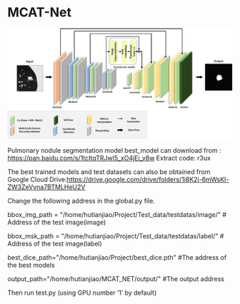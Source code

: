 # MCAT-Net
![net](./net.png)

Pulmonary nodule segmentation model best_model can download from : https://pan.baidu.com/s/1tcItqTRJwl5_xO4jEi_v8w Extract code: r3ux

The best trained models and test datasets can also be obtained from Google Cloud Drive:https://drive.google.com/drive/folders/1i8K2j-6mWsKl-ZW3ZeVvna7BTMLHeU2V


Change the following address in the global.py file.

bbox_img_path = "/home/hutianjiao/Project/Test_data/testdatas/image/" # Address of the test image(image)

bbox_msk_path = "/home/hutianjiao/Project/Test_data/testdatas/label/" # Address of the test image(label)

best_dice_path="/home/hutianjiao/Project/best_dice.pth" #The address of the best models

output_path="/home/hutianjiao/MCAT_NET/output/" #The output address


Then run test.py (using GPU number ‘1’ by default)
